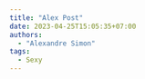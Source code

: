 ```yaml
---
title: "Alex Post"
date: 2023-04-25T15:05:35+07:00
authors:
  - "Alexandre Simon"
tags:
  - Sexy
---
```


